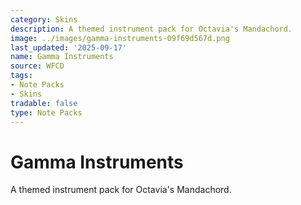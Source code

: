 ```yaml
---
category: Skins
description: A themed instrument pack for Octavia's Mandachord.
image: ../images/gamma-instruments-09f69d567d.png
last_updated: '2025-09-17'
name: Gamma Instruments
source: WFCD
tags:
- Note Packs
- Skins
tradable: false
type: Note Packs
---
```


# Gamma Instruments

A themed instrument pack for Octavia's Mandachord.

